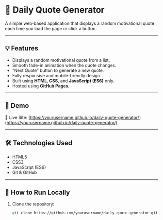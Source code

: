 # 🌟 Daily Quote Generator

A simple web-based application that displays a random motivational quote each time you load the page or click a button.

---

## 💡 Features

- Displays a random motivational quote from a list.
- Smooth fade-in animation when the quote changes.
- “Next Quote” button to generate a new quote.
- Fully responsive and mobile-friendly design.
- Built using **HTML**, **CSS**, and **JavaScript (ES6)** only.
- Hosted using **GitHub Pages**.

---

## 📸 Demo

🔗 Live Site: [https://yourusername.github.io/daily-quote-generator/](https://yourusername.github.io/daily-quote-generator/)

---

## 🛠️ Technologies Used

- HTML5
- CSS3
- JavaScript (ES6)
- Git & GitHub

---

## 🚀 How to Run Locally

1. Clone the repository:
   ```bash
   git clone https://github.com/yourusername/daily-quote-generator.git
